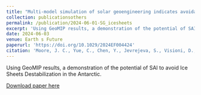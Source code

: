 ```yaml
---
title: "Multi-model simulation of solar geoengineering indicates avoidable destabilization of the West Antarctic ice sheet"
collection: publicationsothers
permalink: /publication/2024-06-01-SG_icesheets
excerpt: 'Using GeoMIP results, a demonstration of the potential of SAI to avoid Ice Sheets Destabilization in the Antarctic'
date: 2024-06-03
venue: Earth s Future
paperurl: 'https://doi.org/10.1029/2024EF004424'
citation: 'Moore, J. C., Yue, C., Chen, Y., Jevrejeva, S., Visioni, D., Uotila, P., & Zhao, L. (2024). Multi-model simulation of solar geoengineering indicates avoidable destabilization of the West Antarctic ice sheet. Earth's Future, 12, e2024EF004424. https://doi.org/10.1029/2024EF004424'
---
```


Using GeoMIP results, a demonstration of the potential of SAI to avoid Ice Sheets Destabilization in the Antarctic.

[Download paper here](https://doi.org/10.1029/2024EF004424)

 

